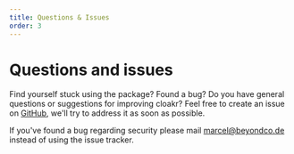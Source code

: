```yaml
---
title: Questions & Issues
order: 3
---
```


# Questions and issues

Find yourself stuck using the package? Found a bug? Do you have general questions or suggestions for improving cloakr? Feel free to create an issue on [GitHub](https://github.com/beyondcode/cloakr/issues), we'll try to address it as soon as possible.

If you've found a bug regarding security please mail [marcel@beyondco.de](mailto:marcel@beyondco.de) instead of using the issue tracker.